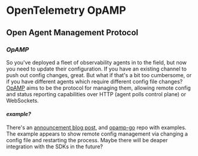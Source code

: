 # OpenTelemetry OpAMP

## Open Agent Management Protocol

### _OpAMP_

So you've deployed a fleet of observability agents in to the field,
but now you need to update their configuration.
If you have an existing channel to push out config changes,
great.
But what if that's a bit too cumbersome,
or if you have different agents which require different config file changes?
[OpAMP](https://github.com/open-telemetry/opamp-spec)
aims to be the protocol for managing them,
allowing remote config and status reporting capabilities over HTTP 
(agent polls control plane)
or WebSockets.

#### _example?_

There's an [announcement blog post](https://opentelemetry.io/blog/2022/opamp/),
and [opamp-go](https://github.com/open-telemetry/opamp-go) repo with examples.
The example appears to show remote config management via changing a config file
and restarting the process.
Maybe there will be deaper integration with the SDKs in the future?
